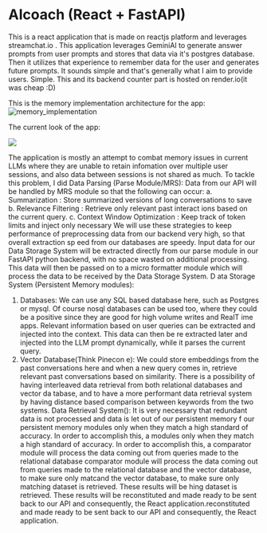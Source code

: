 # AIcoach (React + FastAPI)

This is a react application that is made on reactjs platform and leverages streamchat.io . This application leverages GeminiAI to generate answer prompts from user prompts and stores that data via it's postgres database. Then it utilizes that experience to remember data for the user and generates future prompts. It sounds simple and that's generally what I aim to provide users. Simple.
This and its backend counter part is hosted on render.io(it was cheap :D)

This is the memory implementation architecture for the app:
![memory_implementation](https://github.com/user-attachments/assets/2ccaa2a6-3351-4ba4-b8c8-d55acd388b21)

The current look of the app:
<p>
  <img src="https://github.com/user-attachments/assets/aa75f18e-6264-4746-aec1-d62f7c872be1">


</p>


The application is mostly an attempt to combat memory issues in current LLMs where they are unable to retain infomation over multiple user sessions, and also data between sessions is not shared as much. To tackle this problem, I did 
Data Parsing (Parse Module/MRS):
Data from our API will be handled by MRS module so that the following can occur:
a. Summarization
: Store summarized versions of long conversations to save
b. Relevance Filtering
: Retrieve only relevant past interact ions based on the current query.
c. Context Window Optimization
: Keep track of token limits and inject only necessary
We will use these strategies to keep performance of preprocessing data from our backend very high,
so that overall extraction sp eed from our databases are speedy.
Input data for our Data Storage System will be
extracted directly from our parse module in our
FastAPI python backend, with no space wasted on additional processing. This data will then be
passed on to a micro formatter module which will process the data to be received by the Data
Storage System.
D
ata Storage System (Persistent Memory modules):
1. Databases: We can use any SQL based database here, such as Postgres or mysql. Of course nosql
databases can be used too, where they could be a positive since they are good for high volume
writes and RealT ime apps. Relevant information based on user queries can be extracted and injected
into the context. This data can then be re extracted later and injected into the LLM prompt
dynamically, while it parses the current query.
2. Vector Database(Think Pinecon
e): We could store embeddings from the past conversations here
and when a new query comes in, retrieve relevant past conversations based on similarity. There is a
possibility of having interleaved data retrieval from both relational databases and vector da tabase,
and to have a more performant data retrieval system by having distance based comparison between
keywords from the two systems.
Data Retrieval System():
It is very necessary that redundant data is not processed and data is let out of our persistent memory f our persistent memory modules only when they match a high standard of accuracy. In order to accomplish this, a modules only when they match a high standard of accuracy. In order to accomplish this, a comparator module will process the data coming out from queries made to the relational database comparator module will process the data coming out from queries made to the relational database and the vector database, to make sure only matcand the vector database, to make sure only matching dataset is retrieved. These results will be hing dataset is retrieved. These results will be reconstituted and made ready to be sent back to our API and consequently, the React application.reconstituted and made ready to be sent back to our API and consequently, the React application.
